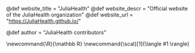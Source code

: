 <!--
Add here global page variables to use throughout your
website.
The website_* must be defined for the RSS to work
-->
@def website_title = "JuliaHealth"
@def website_descr = "Official website of the JuliaHealth organization"
@def website_url   = "https://JuliaHealth.github.io/"

@def author = "JuliaHealth contributors"

<!--
Add here global latex commands to use throughout your
pages. It can be math commands but does not need to be.
For instance:
* \newcommand{\phrase}{This is a long phrase to copy.}
-->
\newcommand{\R}{\mathbb R}
\newcommand{\scal}[1]{\langle #1 \rangle}
